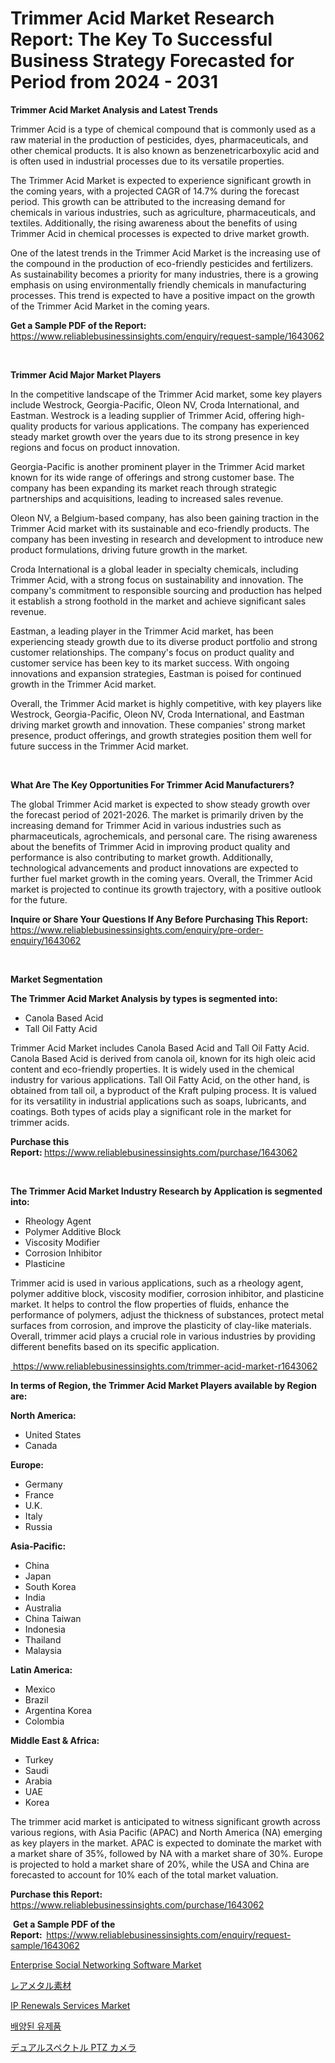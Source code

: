 <p><h1>Trimmer Acid Market Research Report: The Key To Successful Business Strategy Forecasted for Period from 2024 - 2031</h1></p><p><strong>Trimmer Acid Market Analysis and Latest Trends</strong></p>
<p><p>Trimmer Acid is a type of chemical compound that is commonly used as a raw material in the production of pesticides, dyes, pharmaceuticals, and other chemical products. It is also known as benzenetricarboxylic acid and is often used in industrial processes due to its versatile properties.</p><p>The Trimmer Acid Market is expected to experience significant growth in the coming years, with a projected CAGR of 14.7% during the forecast period. This growth can be attributed to the increasing demand for chemicals in various industries, such as agriculture, pharmaceuticals, and textiles. Additionally, the rising awareness about the benefits of using Trimmer Acid in chemical processes is expected to drive market growth.</p><p>One of the latest trends in the Trimmer Acid Market is the increasing use of the compound in the production of eco-friendly pesticides and fertilizers. As sustainability becomes a priority for many industries, there is a growing emphasis on using environmentally friendly chemicals in manufacturing processes. This trend is expected to have a positive impact on the growth of the Trimmer Acid Market in the coming years.</p></p>
<p><strong>Get a Sample PDF of the Report:&nbsp;</strong> <a href="https://www.reliablebusinessinsights.com/enquiry/request-sample/1643062">https://www.reliablebusinessinsights.com/enquiry/request-sample/1643062</a></p>
<p>&nbsp;</p>
<p><strong>Trimmer Acid Major Market Players</strong></p>
<p><p>In the competitive landscape of the Trimmer Acid market, some key players include Westrock, Georgia-Pacific, Oleon NV, Croda International, and Eastman. Westrock is a leading supplier of Trimmer Acid, offering high-quality products for various applications. The company has experienced steady market growth over the years due to its strong presence in key regions and focus on product innovation.</p><p>Georgia-Pacific is another prominent player in the Trimmer Acid market known for its wide range of offerings and strong customer base. The company has been expanding its market reach through strategic partnerships and acquisitions, leading to increased sales revenue.</p><p>Oleon NV, a Belgium-based company, has also been gaining traction in the Trimmer Acid market with its sustainable and eco-friendly products. The company has been investing in research and development to introduce new product formulations, driving future growth in the market.</p><p>Croda International is a global leader in specialty chemicals, including Trimmer Acid, with a strong focus on sustainability and innovation. The company's commitment to responsible sourcing and production has helped it establish a strong foothold in the market and achieve significant sales revenue.</p><p>Eastman, a leading player in the Trimmer Acid market, has been experiencing steady growth due to its diverse product portfolio and strong customer relationships. The company's focus on product quality and customer service has been key to its market success. With ongoing innovations and expansion strategies, Eastman is poised for continued growth in the Trimmer Acid market.</p><p>Overall, the Trimmer Acid market is highly competitive, with key players like Westrock, Georgia-Pacific, Oleon NV, Croda International, and Eastman driving market growth and innovation. These companies' strong market presence, product offerings, and growth strategies position them well for future success in the Trimmer Acid market.</p></p>
<p>&nbsp;</p>
<p><strong>What Are The Key Opportunities For Trimmer Acid Manufacturers?</strong></p>
<p><p>The global Trimmer Acid market is expected to show steady growth over the forecast period of 2021-2026. The market is primarily driven by the increasing demand for Trimmer Acid in various industries such as pharmaceuticals, agrochemicals, and personal care. The rising awareness about the benefits of Trimmer Acid in improving product quality and performance is also contributing to market growth. Additionally, technological advancements and product innovations are expected to further fuel market growth in the coming years. Overall, the Trimmer Acid market is projected to continue its growth trajectory, with a positive outlook for the future.</p></p>
<p><strong>Inquire or Share Your Questions If Any Before Purchasing This Report:</strong> <a href="https://www.reliablebusinessinsights.com/enquiry/pre-order-enquiry/1643062">https://www.reliablebusinessinsights.com/enquiry/pre-order-enquiry/1643062</a></p>
<p>&nbsp;</p>
<p><strong>Market Segmentation</strong></p>
<p><strong>The Trimmer Acid Market Analysis by types is segmented into:</strong></p>
<p><ul><li>Canola Based Acid</li><li>Tall Oil Fatty Acid</li></ul></p>
<p><p>Trimmer Acid Market includes Canola Based Acid and Tall Oil Fatty Acid. Canola Based Acid is derived from canola oil, known for its high oleic acid content and eco-friendly properties. It is widely used in the chemical industry for various applications. Tall Oil Fatty Acid, on the other hand, is obtained from tall oil, a byproduct of the Kraft pulping process. It is valued for its versatility in industrial applications such as soaps, lubricants, and coatings. Both types of acids play a significant role in the market for trimmer acids.</p></p>
<p><strong>Purchase this Report:&nbsp;</strong><a href="https://www.reliablebusinessinsights.com/purchase/1643062">https://www.reliablebusinessinsights.com/purchase/1643062</a></p>
<p>&nbsp;</p>
<p><strong>The Trimmer Acid Market Industry Research by Application is segmented into:</strong></p>
<p><ul><li>Rheology Agent</li><li>Polymer Additive Block</li><li>Viscosity Modifier</li><li>Corrosion Inhibitor</li><li>Plasticine</li></ul></p>
<p><p>Trimmer acid is used in various applications, such as a rheology agent, polymer additive block, viscosity modifier, corrosion inhibitor, and plasticine market. It helps to control the flow properties of fluids, enhance the performance of polymers, adjust the thickness of substances, protect metal surfaces from corrosion, and improve the plasticity of clay-like materials. Overall, trimmer acid plays a crucial role in various industries by providing different benefits based on its specific application.</p></p>
<p><a href="https://www.reliablebusinessinsights.com/trimmer-acid-market-r1643062">&nbsp;https://www.reliablebusinessinsights.com/trimmer-acid-market-r1643062</a></p>
<p><strong>In terms of Region, the Trimmer Acid Market Players available by Region are:</strong></p>
<p>
    <p> <strong> North America: </strong>
        <ul>
            <li>United States</li>
            <li>Canada</li>
        </ul>
        </p> 
    <p> <strong> Europe: </strong>
        <ul>
            <li>Germany</li>
            <li>France</li>
            <li>U.K.</li>
            <li>Italy</li>
            <li>Russia</li>
        </ul>
        </p> 
    <p> <strong> Asia-Pacific: </strong>
        <ul>
            <li>China</li>
            <li>Japan</li>
            <li>South Korea</li>
            <li>India</li>
            <li>Australia</li>
            <li>China Taiwan</li>
            <li>Indonesia</li>
            <li>Thailand</li>
            <li>Malaysia</li>
        </ul>
        </p> 
    <p> <strong> Latin America: </strong>
        <ul>
            <li>Mexico</li>
            <li>Brazil</li>
            <li>Argentina Korea</li>
            <li>Colombia</li>
        </ul>
        </p> 
    <p> <strong> Middle East & Africa: </strong>
        <ul>
            <li>Turkey</li>
            <li>Saudi</li>
            <li>Arabia</li>
            <li>UAE</li>
            <li>Korea</li>
        </ul>
    </p>
    </p>
<p><p>The trimmer acid market is anticipated to witness significant growth across various regions, with Asia Pacific (APAC) and North America (NA) emerging as key players in the market. APAC is expected to dominate the market with a market share of 35%, followed by NA with a market share of 30%. Europe is projected to hold a market share of 20%, while the USA and China are forecasted to account for 10% each of the total market valuation.</p></p>
<p><strong>Purchase this Report: </strong><a href="https://www.reliablebusinessinsights.com/purchase/1643062">https://www.reliablebusinessinsights.com/purchase/1643062</a></p>
<p>&nbsp;<strong>Get a Sample PDF of the Report:&nbsp;&nbsp;</strong><a href="https://www.reliablebusinessinsights.com/enquiry/request-sample/1643062">https://www.reliablebusinessinsights.com/enquiry/request-sample/1643062</a></p>
<p><strong></strong></p>
<p><p><a href="https://github.com/yemakinde/Market-Research-Report-List-3/blob/main/enterprise-social-networking-software-market.md">Enterprise Social Networking Software Market</a></p><p><a href="https://github.com/CloydAbbott2023/Market-Research-Report-List-2/blob/main/8501787114031.md">レアメタル素材</a></p><p><a href="https://github.com/jsmusil/Market-Research-Report-List-3/blob/main/ip-renewals-services-market.md">IP Renewals Services Market</a></p><p><a href="https://medium.com/@fredajerde/%EB%AC%B8%ED%99%94%EC%A0%81-%EA%B0%80%EA%B3%B5%EC%9C%A0-%EC%A0%9C%ED%92%88-%EC%8B%9C%EC%9E%A5-%EC%A0%90%EC%9C%A0%EC%9C%A8-%EB%B0%8F-%EC%8B%9C%EC%9E%A5-%EB%B6%84%EC%84%9D-%EC%84%B1%EC%9E%A5-%ED%8A%B8%EB%A0%8C%EB%93%9C-%EB%B0%8F-2024-2031-%EA%B8%B0%EA%B0%84%EC%9D%84-%EC%9C%84%ED%95%9C-%EC%98%88%EC%B8%A1-c1a32f47c328">배양된 유제품</a></p><p><a href="https://github.com/AaronVargas43/Market-Research-Report-List-2/blob/main/4737722114030.md">デュアルスペクトル PTZ カメラ</a></p></p>
